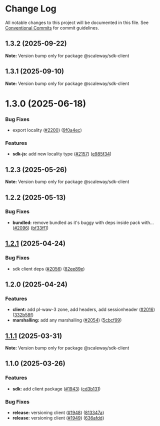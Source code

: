 # Change Log

All notable changes to this project will be documented in this file.
See [Conventional Commits](https://conventionalcommits.org) for commit guidelines.

## 1.3.2 (2025-09-22)

**Note:** Version bump only for package @scaleway/sdk-client

## 1.3.1 (2025-09-10)

**Note:** Version bump only for package @scaleway/sdk-client

# 1.3.0 (2025-06-18)

### Bug Fixes

- export locality ([#2200](https://github.com/scaleway/scaleway-sdk-js/issues/2200)) ([9f0a4ec](https://github.com/scaleway/scaleway-sdk-js/commit/9f0a4ec19e377cd90c5829604467c09a2088a38c))

### Features

- **sdk-js:** add new locality type ([#2157](https://github.com/scaleway/scaleway-sdk-js/issues/2157)) ([e985f34](https://github.com/scaleway/scaleway-sdk-js/commit/e985f34ccf34aead147ce99f6af5fea4dde6f158))

## 1.2.3 (2025-05-26)

**Note:** Version bump only for package @scaleway/sdk-client

## 1.2.2 (2025-05-13)

### Bug Fixes

- **bundled:** remove bundled as it's buggy with deps inside pack with… ([#2096](https://github.com/scaleway/scaleway-sdk-js/issues/2096)) ([bf33ff1](https://github.com/scaleway/scaleway-sdk-js/commit/bf33ff1f9cdd951add94817dac27239c86ef5437))

## [1.2.1](https://github.com/scaleway/scaleway-sdk-js/compare/@scaleway/sdk-client@1.2.0...@scaleway/sdk-client@1.2.1) (2025-04-24)

### Bug Fixes

- sdk client deps ([#2056](https://github.com/scaleway/scaleway-sdk-js/issues/2056)) ([82ee89e](https://github.com/scaleway/scaleway-sdk-js/commit/82ee89e9745fc52875d81fbd0a6e277e1b0f4fa8))

## 1.2.0 (2025-04-24)

### Features

- **client:** add pl-waw-3 zone, add headers, add sessionheader ([#2016](https://github.com/scaleway/scaleway-sdk-js/issues/2016)) ([332b58f](https://github.com/scaleway/scaleway-sdk-js/commit/332b58ff08798c661b323d32ac425c8e3ae0f203))
- **marshalling:** add any marshalling ([#2054](https://github.com/scaleway/scaleway-sdk-js/issues/2054)) ([5cbcf99](https://github.com/scaleway/scaleway-sdk-js/commit/5cbcf99834dcb6293825ae96fc34cd2c4e012183))

## [1.1.1](https://github.com/scaleway/scaleway-sdk-js/compare/@scaleway/sdk-client@1.1.0...@scaleway/sdk-client@1.1.1) (2025-03-31)

**Note:** Version bump only for package @scaleway/sdk-client

## 1.1.0 (2025-03-26)

### Features

- **sdk:** add client package ([#1943](https://github.com/scaleway/scaleway-sdk-js/issues/1943)) ([cd3b131](https://github.com/scaleway/scaleway-sdk-js/commit/cd3b1312289a491dd7a2d2b7e9a5e7b675012e2b))

### Bug Fixes

- **release:** versioning client ([#1948](https://github.com/scaleway/scaleway-sdk-js/issues/1948)) ([813347a](https://github.com/scaleway/scaleway-sdk-js/commit/813347a8182b7e80fb72d9d73d284cf6e5c20e10))
- **release:** versioning client ([#1949](https://github.com/scaleway/scaleway-sdk-js/issues/1949)) ([636afdd](https://github.com/scaleway/scaleway-sdk-js/commit/636afdd166da8443a91fe71b6bf60507955f8991))
